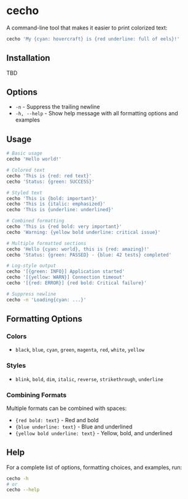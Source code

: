 # cecho

A command-line tool that makes it easier to print colorized text:

```bash
cecho 'My {cyan: hovercraft} is {red underline: full of eels}!'
```

## Installation

TBD

## Options

- `-n` - Suppress the trailing newline
- `-h, --help` - Show help message with all formatting options and examples

## Usage

```bash
# Basic usage
cecho 'Hello world!'

# Colored text
cecho 'This is {red: red text}'
cecho 'Status: {green: SUCCESS}'

# Styled text
cecho 'This is {bold: important}'
cecho 'This is {italic: emphasized}'
cecho 'This is {underline: underlined}'

# Combined formatting
cecho 'This is {red bold: very important}'
cecho 'Warning: {yellow bold underline: critical issue}'

# Multiple formatted sections
cecho 'Hello {cyan: world}, this is {red: amazing}!'
cecho 'Status: {green: PASSED} - {blue: 42 tests} completed'

# Log-style output
cecho '[{green: INFO}] Application started'
cecho '[{yellow: WARN}] Connection timeout'
cecho '[{red: ERROR}] {red bold: Critical failure}'

# Suppress newline
cecho -n 'Loading{cyan: ...}'
```

## Formatting Options

### Colors
- `black`, `blue`, `cyan`, `green`, `magenta`, `red`, `white`, `yellow`

### Styles
- `blink`, `bold`, `dim`, `italic`, `reverse`, `strikethrough`, `underline`

### Combining Formats
Multiple formats can be combined with spaces:
- `{red bold: text}` - Red and bold
- `{blue underline: text}` - Blue and underlined
- `{yellow bold underline: text}` - Yellow, bold, and underlined

## Help

For a complete list of options, formatting choices, and examples, run:

```bash
cecho -h
# or
cecho --help
```
